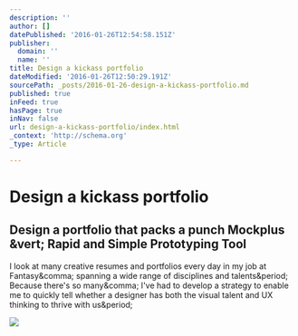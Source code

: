 ```yaml
---
description: ''
author: []
datePublished: '2016-01-26T12:54:58.151Z'
publisher:
  domain: ''
  name: ''
title: Design a kickass portfolio
dateModified: '2016-01-26T12:50:29.191Z'
sourcePath: _posts/2016-01-26-design-a-kickass-portfolio.md
published: true
inFeed: true
hasPage: true
inNav: false
url: design-a-kickass-portfolio/index.html
_context: 'http://schema.org'
_type: Article

---
```

# Design a kickass portfolio

<article style=""><h1>Design a portfolio that packs a punch Mockplus &amp;vert; Rapid and Simple Prototyping Tool</h1><p>I look at many creative resumes and portfolios every day in my job at Fantasy&amp;comma; spanning a wide range of disciplines and talents&amp;period; Because there's so many&amp;comma; I've had to develop a strategy to enable me to quickly tell whether a designer has both the visual talent and UX thinking to thrive with us&amp;period;</p><img src="http://media.creativebloq.futurecdn.net/sites/creativebloq.com/files/images/2016/01/07/step3main.jpg" /></article>